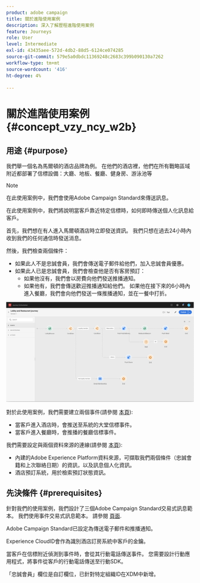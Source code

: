 ```yaml
---
product: adobe campaign
title: 關於進階使用案例
description: 深入了解歷程進階使用案例
feature: Journeys
role: User
level: Intermediate
exl-id: 43435aee-572d-4db2-88d5-6124ce074285
source-git-commit: 579e5a0dbdc11369248c2683c399b090130a7262
workflow-type: tm+mt
source-wordcount: '416'
ht-degree: 4%

---
```


# 關於進階使用案例{#concept_vzy_ncy_w2b}

## 用途 {#purpose}

我們舉一個名為馬爾頓的酒店品牌為例。 在他們的酒店裡，他們在所有戰略區域附近都部署了信標設備：大廳、地板、餐廳、健身房、游泳池等

>[!NOTE]
>
>在此使用案例中，我們會使用Adobe Campaign Standard來傳送訊息。

在此使用案例中，我們將說明當客戶靠近特定信標時，如何即時傳送個人化訊息給客戶。

首先，我們想在有人進入馬爾頓酒店時立即發送資訊。 我們只想在過去24小時內收到我們的任何通信時發送消息。

然後，我們檢查兩個條件：

* 如果此人不是忠誠會員，我們會傳送電子郵件給他們，加入忠誠會員優惠。
* 如果此人已是忠誠會員，我們會檢查他是否有客房預訂：
   * 如果他沒有，我們會以房費向他們發送推播通知。
   * 如果他有，我們會傳送歡迎推播通知給他們。 如果他在接下來的6小時內進入餐廳，我們會向他們發送一條推播通知，並在一餐中打折。

![](../assets/journeyuc2_29.png)

對於此使用案例，我們需要建立兩個事件(請參閱 [本頁](../usecase/configuring-the-events.md)):

* 當客戶進入酒店時，會推送至系統的大堂信標事件。
* 當客戶進入餐廳時，會推播的餐廳信標事件。

我們需要設定與兩個資料來源的連線(請參閱 [本頁](../usecase/configuring-the-data-sources.md)):

* 內建的Adobe Experience Platform資料來源，可擷取我們兩個條件（忠誠會籍和上次聯絡日期）的資訊，以及訊息個人化資訊。
* 酒店預訂系統，用於檢索預訂狀態資訊。

## 先決條件 {#prerequisites}

針對我們的使用案例，我們設計了三個Adobe Campaign Standard交易式訊息範本。 我們使用事件交易式訊息範本。 請參閱 [頁面](https://experienceleague.adobe.com/docs/campaign-standard/using/communication-channels/transactional-messaging/getting-started-with-transactional-msg.html?lang=zh-Hant).

Adobe Campaign Standard已設定為傳送電子郵件和推播通知。

Experience CloudID會作為識別酒店訂房系統中客戶的金鑰。

當客戶在信標附近偵測到事件時，會從其行動電話傳送事件。 您需要設計行動應用程式，將事件從客戶的行動電話傳送至行動SDK。

「忠誠會員」欄位是自訂欄位，已針對特定組織ID在XDM中新增。
